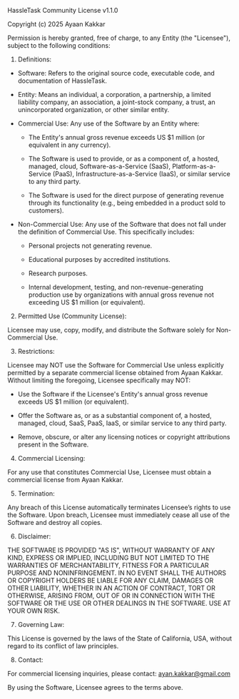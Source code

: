 HassleTask Community License v1.1.0

Copyright (c) 2025 Ayaan Kakkar

Permission is hereby granted, free of charge, to any Entity (the "Licensee"), subject to the following conditions:

1. Definitions:

- Software: Refers to the original source code, executable code, and documentation of HassleTask.

- Entity: Means an individual, a corporation, a partnership, a limited liability company, an association, a joint-stock company, a trust, an unincorporated organization, or other similar entity.

- Commercial Use: Any use of the Software by an Entity where:

  - The Entity's annual gross revenue exceeds US $1 million (or equivalent in any currency).

  - The Software is used to provide, or as a component of, a hosted, managed, cloud, Software-as-a-Service (SaaS), Platform-as-a-Service (PaaS), Infrastructure-as-a-Service (IaaS), or similar service to any third party.

  - The Software is used for the direct purpose of generating revenue through its functionality (e.g., being embedded in a product sold to customers).

- Non-Commercial Use: Any use of the Software that does not fall under the definition of Commercial Use. This specifically includes:

  - Personal projects not generating revenue.

  - Educational purposes by accredited institutions.

  - Research purposes.

  - Internal development, testing, and non-revenue-generating production use by organizations with annual gross revenue not exceeding US $1 million (or equivalent).

2. Permitted Use (Community License):

Licensee may use, copy, modify, and distribute the Software solely for Non-Commercial Use.

3. Restrictions:

Licensee may NOT use the Software for Commercial Use unless explicitly permitted by a separate commercial license obtained from Ayaan Kakkar. Without limiting the foregoing, Licensee specifically may NOT:

  - Use the Software if the Licensee's Entity's annual gross revenue exceeds US $1 million (or equivalent).

  - Offer the Software as, or as a substantial component of, a hosted, managed, cloud, SaaS, PaaS, IaaS, or similar service to any third party.

  - Remove, obscure, or alter any licensing notices or copyright attributions present in the Software.

4. Commercial Licensing:

For any use that constitutes Commercial Use, Licensee must obtain a commercial license from Ayaan Kakkar.

5. Termination:

Any breach of this License automatically terminates Licensee’s rights to use the Software. Upon breach, Licensee must immediately cease all use of the Software and destroy all copies.

6. Disclaimer:

THE SOFTWARE IS PROVIDED "AS IS", WITHOUT WARRANTY OF ANY KIND, EXPRESS OR IMPLIED, INCLUDING BUT NOT LIMITED TO THE WARRANTIES OF MERCHANTABILITY, FITNESS FOR A PARTICULAR PURPOSE AND NONINFRINGEMENT. IN NO EVENT SHALL THE AUTHORS OR COPYRIGHT HOLDERS BE LIABLE FOR ANY CLAIM, DAMAGES OR OTHER LIABILITY, WHETHER IN AN ACTION OF CONTRACT, TORT OR OTHERWISE, ARISING FROM, OUT OF OR IN CONNECTION WITH THE SOFTWARE OR THE USE OR OTHER DEALINGS IN THE SOFTWARE. USE AT YOUR OWN RISK.

7. Governing Law:

This License is governed by the laws of the State of California, USA, without regard to its conflict of law principles.

8. Contact:

For commercial licensing inquiries, please contact:
ayan.kakkar@gmail.com

By using the Software, Licensee agrees to the terms above.

